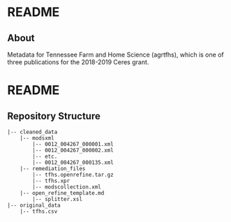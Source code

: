 # README

## About
Metadata for Tennessee Farm and Home Science (agrtfhs), which is one of three publications for the 2018-2019 Ceres grant.

# README

## Repository Structure

```
|-- cleaned_data
    |-- modsxml
        |-- 0012_004267_000001.xml
        |-- 0012_004267_000002.xml
        |-- etc.
        |-- 0012_004267_000135.xml
    |-- remediation_files
        |-- tfhs.openrefine.tar.gz
        |-- tfhs.xpr
        |-- modscollection.xml
	|-- open_refine_template.md
        |-- splitter.xsl
|-- original_data
    |-- tfhs.csv

```
